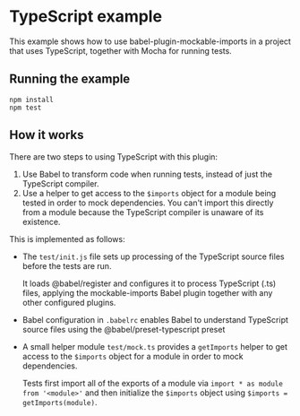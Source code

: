 # TypeScript example

This example shows how to use babel-plugin-mockable-imports in a project that
uses TypeScript, together with Mocha for running tests.

## Running the example

```
npm install
npm test
```

## How it works

There are two steps to using TypeScript with this plugin:

1. Use Babel to transform code when running tests, instead of just the TypeScript
   compiler.
2. Use a helper to get access to the `$imports` object for a module being
   tested in order to mock dependencies. You can't import this directly from
   a module because the TypeScript compiler is unaware of its existence.

This is implemented as follows:

 - The `test/init.js` file sets up processing of the TypeScript source files
   before the tests are run.

   It loads @babel/register and configures it to process TypeScript (.ts)
   files, applying the mockable-imports Babel plugin together with any other
   configured plugins.

 - Babel configuration in `.babelrc` enables Babel to understand TypeScript
   source files using the @babel/preset-typescript preset

 - A small helper module `test/mock.ts` provides a `getImports` helper to get
   access to the `$imports` object for a module in order to mock dependencies.

   Tests first import all of the exports of a module via `import * as module from '<module>'`
   and then initialize the `$imports` object using `$imports = getImports(module)`.
